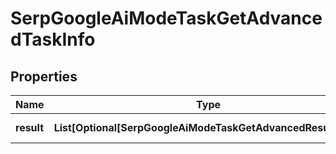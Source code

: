 # SerpGoogleAiModeTaskGetAdvancedTaskInfo


## Properties

| Name | Type | Description | Notes |
|------------ | ------------- | ------------- | -------------|
**result** | **List[Optional[SerpGoogleAiModeTaskGetAdvancedResultInfo]]** | array of results |[optional]|